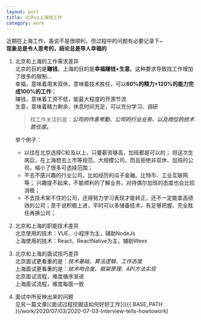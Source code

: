 ```yaml
---
layout: post
title: 北京vs上海找工作
category: work
---
```


近期在上海工作，虽说不是很顺利，但过程中的问题有必要记录下~<br>
**现象总是令人思考的，结论总是导人幸福的**

1. 北京和上海的工作需求差异<br>
   北京的目的是**赚钱**，上海的目的是**幸福赚钱+生意**。这种要求导致找工作增加了很多的限制...<br>
   幸福，意味着周末双休，意味着技术胜任，可以**60%的精力+120%的能力完成100%的工作**；<br>
   赚钱，意味着工资不低，能最大程度的开源节流<br>
   生意，意味着精力剩余、休息时间充足，可以充分学习、调研<br>
  
   >   找工作关注的是：***公司的作息考勤、公司的行业业务、以及岗位的技术胜任度。***
   
   举个例子：
   + 以往在北京选择C轮及以上，只要薪资够高，加班都是可以的；
      但这次生病后，在上海想去上市等规范、大规模公司，而且拒绝非双休、加班的公司，缩小了很多可选择范围；
   + 不去不感兴趣的行业公司，比如经历的瓜子金融、比特币、工业互联网等；
      兴趣提不起来，不能顺利的了解业务，对待偶尔加班的态度也会比较消极；
   + 不去技术架不住的公司，还得努力学习表现才能转正，还不一定能拿高绩效的公司；至于说积极上进，平时可以多储备技术，有足够把握、完全胜任再换公司；<br>


2. 北京和上海的职能技术差异<br>
   北京使用的技术：VUE、小程序为主，辅助NodeJs<br>
   上海使用的技术：React、ReactNative为主，辅助Weex<br>

3. 北京和上海的面试技巧差异<br>
   北京面试更看重的是：*技术基础、算法逻辑、工作态度*<br>
   上海面试更看重的是：*技术吻合度、框架原理、API方法实现*<br>
   北京面试流程，难度循序渐进<br>
   上海面试流程，难度每面一致<br>

4. 面试中所反映出来的问题<br>
   见另一篇文章[《面试过程挖掘该如何好好工作》]({{ BASE_PATH }}/work/2020/07/03/2020-07-03-Interview-tells-howtowork)